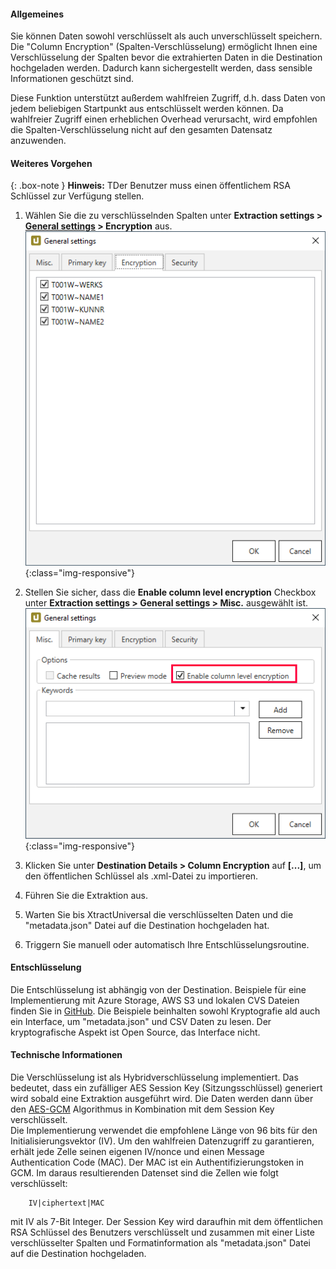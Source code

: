 #### Allgemeines

Sie können Daten sowohl verschlüsselt als auch unverschlüsselt speichern.
Die "Column Encryption" (Spalten-Verschlüsselung) ermöglicht Ihnen eine Verschlüsselung
der Spalten bevor die extrahierten Daten in die Destination hochgeladen werden.
Dadurch kann sichergestellt werden, dass sensible Informationen geschützt sind.

Diese Funktion unterstützt außerdem wahlfreien Zugriff, d.h. dass Daten von jedem beliebigen Startpunkt
aus entschlüsselt werden können.
Da wahlfreier Zugriff einen erheblichen Overhead verursacht, wird empfohlen die Spalten-Verschlüsselung nicht auf den gesamten Datensatz anzuwenden.


#### Weiteres Vorgehen

{: .box-note }
**Hinweis:** TDer Benutzer muss einen öffentlichem RSA Schlüssel zur Verfügung stellen. 


1. Wählen Sie die zu verschlüsselnden Spalten unter **Extraction settings > [General settings](https://help.theobald-software.com/en/xtract-universal/getting-started/general-settings) > Encryption** aus.
	![XU_Column_Encryption_01](/img/content/xu/xu-column-encryption-01.png){:class="img-responsive"}
	
 2. Stellen Sie sicher, dass die **Enable column level encryption** Checkbox unter **Extraction settings > General settings > Misc.** ausgewählt ist. 
	![XU_Column_Encryption_02](/img/content/xu/xu-column-encryption-02.png){:class="img-responsive"}

3. Klicken Sie unter **Destination Details > Column Encryption** auf **[...]**, um den öffentlichen Schlüssel als .xml-Datei zu importieren.
	
4. Führen Sie die Extraktion aus.
	
5. Warten Sie bis XtractUniversal die verschlüsselten Daten und die "metadata.json" Datei auf die Destination hochgeladen hat.
	
6. Triggern Sie manuell oder automatisch Ihre Entschlüsselungsroutine. 
	
#### Entschlüsselung

Die Entschlüsselung ist abhängig von der Destination.
Beispiele für eine Implementierung mit Azure Storage, AWS S3 und lokalen CVS Dateien finden Sie in [GitHub](https://github.com/theobald-software/xu-column-decryption).
Die Beispiele beinhalten sowohl Kryptografie ald auch ein Interface, um "metadata.json" und CSV Daten zu lesen.
Der kryptografische Aspekt ist Open Source, das Interface nicht.

#### Technische Informationen

Die Verschlüsselung ist als Hybridverschlüsselung implementiert.
Das bedeutet, dass ein zufälliger AES Session Key (Sitzungsschlüssel) generiert wird sobald eine Extraktion ausgeführt wird.
Die Daten werden dann über den [AES-GCM](https://nvlpubs.nist.gov/nistpubs/Legacy/SP/nistspecialpublication800-38d.pdf) Algorithmus in Kombination mit dem Session Key verschlüsselt.<br>
Die Implementierung verwendet die empfohlene Länge von 96 bits für den Initialisierungsvektor (IV).
Um den wahlfreien Datenzugriff zu garantieren, erhält jede Zelle seinen eigenen IV/nonce und einen Message Authentication Code (MAC).
Der MAC ist ein Authentifizierungstoken in GCM.
Im daraus resultierenden Datenset sind die Zellen wie folgt verschlüsselt: 
```
    IV|ciphertext|MAC
```
mit IV als 7-Bit Integer.
Der Session Key wird daraufhin mit dem öffentlichen RSA Schlüssel des Benutzers verschlüsselt
und zusammen mit einer Liste verschlüsselter Spalten und Formatinformation als "metadata.json" Datei auf die Destination hochgeladen.
